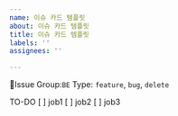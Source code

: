```yaml
---
name: 이슈 카드 템플릿
about: 이슈 카드 템플릿
title: 이슈 카드 템플릿
labels: ''
assignees: ''

---
```


Issue
Group:`BE`
Type: `feature`, `bug`, `delete`

TO-DO
[ ] job1
[ ] job2
[ ] job3

